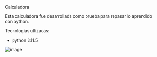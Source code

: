 Calculadora

Esta calculadora fue desarrollada como prueba para repasar lo aprendido con python. 


Tecnologias utlizadas:

* python 3.11.5


![image](https://github.com/ismaelnv/Calculadora/assets/103788750/19210322-3e39-477a-b4e6-428b73856c94)

